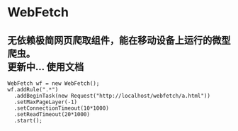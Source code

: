 WebFetch
==========
无依赖极简网页爬取组件，能在移动设备上运行的微型爬虫。  
更新中...
使用文档
---------

    WebFetch wf = new WebFetch();
    wf.addRule(".*")
      .addBeginTask(new Request("http://localhost/webfetch/a.html"))
      .setMaxPageLayer(-1)
      .setConnectionTimeout(10*1000)
      .setReadTimeout(20*1000)
      .start();
